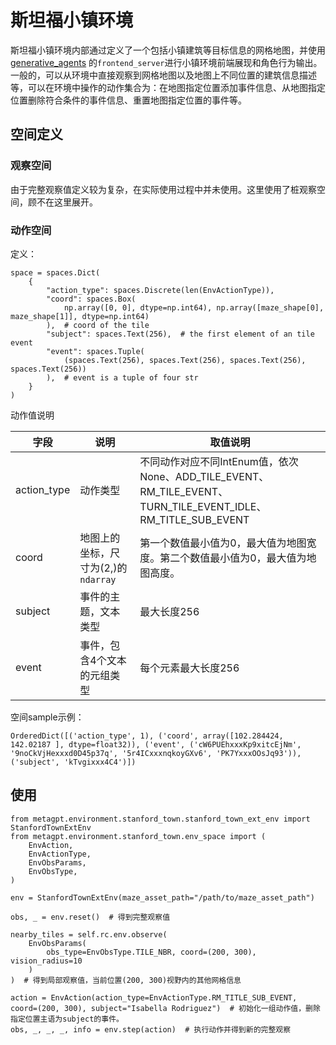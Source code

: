 # 斯坦福小镇环境

斯坦福小镇环境内部通过定义了一个包括小镇建筑等目标信息的网格地图，并使用[generative_agents](https://github.com/joonspk-research/generative_agents) 的`frontend_server`进行小镇环境前端展现和角色行为输出。一般的，可以从环境中直接观察到网格地图以及地图上不同位置的建筑信息描述等，可以在环境中操作的动作集合为：在地图指定位置添加事件信息、从地图指定位置删除符合条件的事件信息、重置地图指定位置的事件等。

## 空间定义

### 观察空间

由于完整观察值定义较为复杂，在实际使用过程中并未使用。这里使用了桩观察空间，顾不在这里展开。

### 动作空间

定义：

```
space = spaces.Dict(
    {
        "action_type": spaces.Discrete(len(EnvActionType)),
        "coord": spaces.Box(
            np.array([0, 0], dtype=np.int64), np.array([maze_shape[0], maze_shape[1]], dtype=np.int64)
        ),  # coord of the tile
        "subject": spaces.Text(256),  # the first element of an tile event
        "event": spaces.Tuple(
            (spaces.Text(256), spaces.Text(256), spaces.Text(256), spaces.Text(256))
        ),  # event is a tuple of four str
    }
)
```

动作值说明

| 字段        | 说明                                | 取值说明                                                                                                     |
| ----------- | ----------------------------------- | ------------------------------------------------------------------------------------------------------------ |
| action_type | 动作类型                            | 不同动作对应不同IntEnum值，依次None、ADD_TILE_EVENT、RM_TILE_EVENT、TURN_TILE_EVENT_IDLE、RM_TITLE_SUB_EVENT |
| coord       | 地图上的坐标，尺寸为(2,)的`ndarray` | 第一个数值最小值为0，最大值为地图宽度。第二个数值最小值为0，最大值为地图高度。                               |
| subject     | 事件的主题，文本类型                | 最大长度256                                                                                                  |
| event       | 事件，包含4个文本的元组类型         | 每个元素最大长度256                                                                                          |

空间sample示例：

```
OrderedDict([('action_type', 1), ('coord', array([102.284424, 142.02187 ], dtype=float32)), ('event', ('cW6PUEhxxxKp9xitcEjNm', '9noCkVjHexxxd0D45p37q', '5r4ICxxxnqkoyGXv6', 'PK7YxxxOOsJq93')), ('subject', 'kTvgixxx4C4')])
```

## 使用

```
from metagpt.environment.stanford_town.stanford_town_ext_env import StanfordTownExtEnv
from metagpt.environment.stanford_town.env_space import (
    EnvAction,
    EnvActionType,
    EnvObsParams,
    EnvObsType,
)

env = StanfordTownExtEnv(maze_asset_path="/path/to/maze_asset_path")

obs, _ = env.reset()  # 得到完整观察值

nearby_tiles = self.rc.env.observe(
    EnvObsParams(
        obs_type=EnvObsType.TILE_NBR, coord=(200, 300), vision_radius=10
    )
)  # 得到局部观察值，当前位置(200, 300)视野内的其他网格信息

action = EnvAction(action_type=EnvActionType.RM_TITLE_SUB_EVENT, coord=(200, 300), subject="Isabella Rodriguez")  # 初始化一组动作值，删除指定位置主语为subject的事件。
obs, _, _, _, info = env.step(action)  # 执行动作并得到新的完整观察
```
